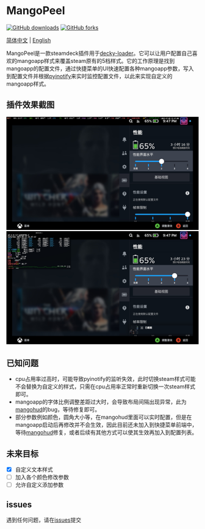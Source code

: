# MangoPeel

[![GitHub downloads](https://img.shields.io/github/downloads/Gawah/MangoPeel/total?color=green&logo=github)](https://github.com/Gawah/MangoPeel/releases)
[![GitHub forks](https://img.shields.io/github/forks/Gawah/MangoPeel?color=green&logo=github)](https://github.com/Gawah/MangoPeel/forks)

[简体中文](README_CN.md) | [English](README.md)

MangoPeel是一款steamdeck插件用于[decky-loader](https://github.com/SteamDeckHomebrew/decky-loader)。它可以让用户配置自己喜欢的mangoapp样式来覆盖steam原有的5档样式。它的工作原理是找到mangoapp的配置文件，通过快捷菜单的UI快速配置各种mangoapp参数，写入到配置文件并根据[pyinotify](https://pypi.org/project/pyinotify/)来实时监控配置文件，以此来实现自定义的mangoapp样式。

## 插件效果截图

![](assets/20230527214708_1.jpg)
![](assets/20230527214713_1.jpg)

## 已知问题
- cpu占用率过高时，可能导致pyinotify的监听失效，此时切换steam样式可能不会替换为自定义的样式，只需在cpu占用率正常时重新切换一次steam样式即可。
- mangoapp的字体比例调整差距过大时，会导致布局间隔出现异常，此为[mangohud](https://github.com/flightlessmango/MangoHud)的bug，等待修复即可。
- 部分参数例如颜色，圆角大小等，在mangohud里面可以实时配置，但是在mangoapp启动后再修改并不会生效，因此目前还未加入到快捷菜单前端中，等待[mangohud](https://github.com/flightlessmango/MangoHud)修复，或者后续有其他方式可以使其生效再加入到配置列表。

## 未来目标

- [x] 自定义文本样式
- [ ] 加入各个颜色修改参数
- [ ] 允许自定义添加参数

## issues
   遇到任何问题，请在[issues](https://github.com/Gawah/MangoPeel/issues)提交